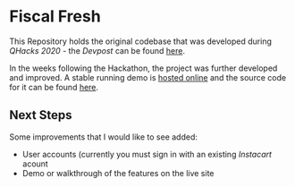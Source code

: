 # Fiscal Fresh
This Repository holds the original codebase that was developed during <i>QHacks 2020</i> - the <i>Devpost</i> can be found [here](https://devpost.com/software/fiscal-fresh).

In the weeks following the Hackathon, the project was further developed and improved. A stable running demo is [hosted online](http://fiscalfresh.herokuapp.com/) and the source code for it can be found [here](https://github.com/mike-briggs/FiscalFresh).

## Next Steps
Some improvements that I would like to see added:
- User accounts (currently you must sign in with an existing <i>Instacart</i> acount
- Demo or walkthrough of the features on the live site
